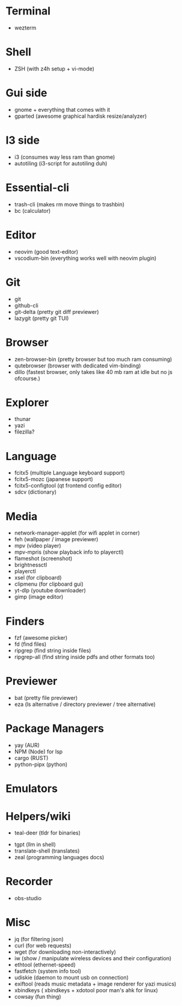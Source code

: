 Terminal
========
- wezterm

Shell
=====
- ZSH (with z4h setup + vi-mode)

Gui side
========
- gnome + everything that comes with it
- gparted (awesome graphical hardisk resize/analyzer)

I3 side
=======
- i3 (consumes way less ram than gnome)
- autotiling (i3-script for autotiling duh)

Essential-cli
=========
- trash-cli (makes rm move things to trashbin)
- bc (calculator)

Editor
======
- neovim (good text-editor)
- vscodium-bin (everything works well with neovim plugin)

Git
=========
- git
- github-cli
- git-delta (pretty git diff previewer)
- lazygit (pretty git TUI)

Browser
=======
- zen-browser-bin (pretty browser but too much ram consuming)
- qutebrowser (browser with dedicated vim-binding)
- dillo (fastest browser, only takes like 40 mb ram at idle but no js ofcourse.)

Explorer
========
- thunar
- yazi
- filezilla?

Language
========
- fcitx5 (multiple Language keyboard support)
- fcitx5-mozc (japanese support)
- fcitx5-configtool (qt frontend config editor)
- sdcv (dictionary)

Media
=====
- network-manager-applet (for wifi applet in corner)
- feh (wallpaper / image previewer)
- mpv (video player)
- mpv-mpris (show playback info to playerctl)
- flameshot (screenshot)
- brightnessctl
- playerctl
- xsel (for clipboard)
- clipmenu (for clipboard gui)
- yt-dlp (youtube downloader)
- gimp (image editor)

Finders
=======
- fzf (awesome picker)
- fd (find files)
- ripgrep (find string inside files)
- ripgrep-all (find string inside pdfs and other formats too)

Previewer
=========
- bat (pretty file previewer)
- eza (ls alternative / directory previewer / tree alternative)

Package Managers
================
- yay (AUR)
- NPM (Node) for lsp
- cargo (RUST)
- python-pipx (python)

Emulators
=========
<!-- waydroid -->

Helpers/wiki
============
- teal-deer (tldr for binaries)
<!--- arch-wiki-docs-->
- tgpt (llm in shell)
- translate-shell (translates)
- zeal (programming languages docs)

Recorder
========
- obs-studio

Misc
====
- jq (for filtering json)
- curl (for web requests)
- wget (for downloading non-interactively)
- iw (show / manipulate wireless devices and their configuration)
- ethtool (ethernet-speed)
- fastfetch (system info tool)
- udiskie (daemon to mount usb on connection)
- exiftool (reads music metadata + image renderer for yazi musics)
- xbindkeys ( xbindkeys + xdotool poor man's ahk for linux)
- cowsay (fun thing)

